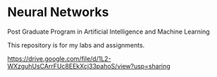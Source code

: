# Neural Networks
Post Graduate Program in Artificial Intelligence and Machine Learning

This repository is for my labs and assignments.

https://drive.google.com/file/d/1L2-WXzguhUsCArrFUc8EEkXcj33pahoS/view?usp=sharing
